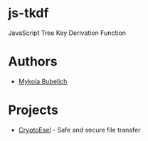 # js-tkdf
JavaScript Tree Key Derivation Function

# Authors
* [Mykola Bubelich](https://bubelich.com) 

# Projects
* [CryptoEsel](https://cryptoesel.com) - Safe and secure file transfer